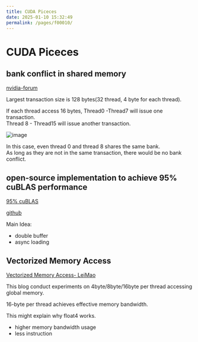 ```yaml
---
title: CUDA Piceces
date: 2025-01-10 15:32:49
permalink: /pages/f00010/
---
```


# CUDA Piceces

## bank conflict in shared memory

[nvidia-forum](https://forums.developer.nvidia.com/t/how-to-understand-the-bank-conflict-of-shared-mem/260900)

Largest transaction size is 128 bytes(32 thread, 4 byte for each thread).

If each thread access 16 bytes, Thread0 -Thread7 will issue one transaction.\
Thread 8 - Thread15 will issue another transaction.

![image](https://github.com/user-attachments/assets/4e9c1b49-85fc-4804-89af-4dec43146c74)

In this case, even thread 0 and thread 8 shares the same bank.\
As long as they are not in the same transaction, there would be no bank conflict.

## open-source implementation to achieve 95% cuBLAS performance
[95% cuBLAS](https://accu.org/journals/overload/32/181/schuetze/)

[github](https://github.com/qishao-chalmers/CudaTensorCoreHGEMM)

Main Idea:
- double buffer
- async loading

## Vectorized Memory Access

[Vectorized Memory Access- LeiMao](https://leimao.github.io/blog/CUDA-Vectorized-Memory-Access/)

This blog conduct experiments on 4byte/8byte/16byte per thread accessing global memory.

16-byte per thread achieves effective memory bandwidth.

This might explain why float4 works.

- higher memory bandwidth usage
- less instruction

